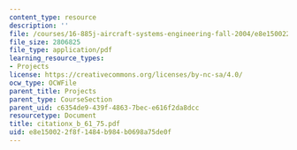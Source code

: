 ```yaml
---
content_type: resource
description: ''
file: /courses/16-885j-aircraft-systems-engineering-fall-2004/e8e150022f8f1484b984b0698a75de0f_citationx_b_61_75.pdf
file_size: 2806825
file_type: application/pdf
learning_resource_types:
- Projects
license: https://creativecommons.org/licenses/by-nc-sa/4.0/
ocw_type: OCWFile
parent_title: Projects
parent_type: CourseSection
parent_uid: c6354de9-439f-4863-7bec-e616f2da8dcc
resourcetype: Document
title: citationx_b_61_75.pdf
uid: e8e15002-2f8f-1484-b984-b0698a75de0f
---
```

